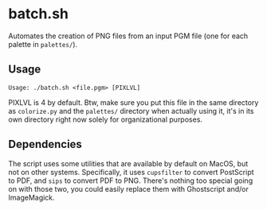# batch.sh

Automates the creation of PNG files from an input PGM file (one for each palette in `palettes/`).

## Usage
`Usage: ./batch.sh <file.pgm> [PIXLVL]`

PIXLVL is 4 by default. Btw, make sure you put this file in the same directory as `colorize.py` and the `palettes/` directory
 when actually using it, it's in its own directory right now solely for organizational purposes.

## Dependencies
The script uses some utilities that are available by default on MacOS, but not on other systems.
Specifically, it uses `cupsfilter` to convert PostScript to PDF, and `sips` to convert PDF to PNG.
There's nothing too special going on with those two, you could easily replace them with Ghostscript
and/or ImageMagick.
